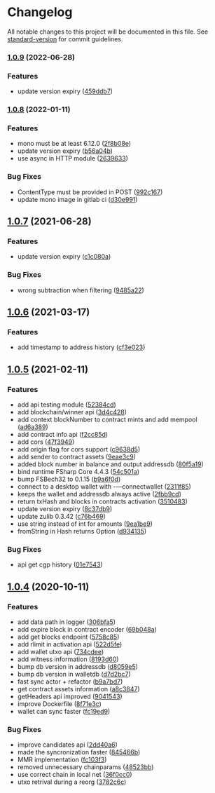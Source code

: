 # Changelog

All notable changes to this project will be documented in this file. See [standard-version](https://github.com/conventional-changelog/standard-version) for commit guidelines.

### [1.0.9](https://gitlab.com/zenprotocol/zenprotocol/compare/v1.0.8...v1.0.9) (2022-06-28)


### Features

* update version expiry ([459ddb7](https://gitlab.com/zenprotocol/zenprotocol/commit/459ddb72898eefc7965d1dbcea2d59ed1a824ba1))

### [1.0.8](https://gitlab.com/zenprotocol/zenprotocol/compare/v1.0.7...v1.0.8) (2022-01-11)


### Features

* mono must be at least 6.12.0 ([2f8b08e](https://gitlab.com/zenprotocol/zenprotocol/commit/2f8b08e20400086d1f8847c09c3f85a6155c4225))
* update version expiry ([b56a04b](https://gitlab.com/zenprotocol/zenprotocol/commit/b56a04bfe367e8f93566fe1035a0804a4b635a52))
* use async in HTTP module ([2639633](https://gitlab.com/zenprotocol/zenprotocol/commit/263963360d096d3026294a32304376ba3468a718))

### Bug Fixes

* ContentType must be provided in POST ([992c167](https://gitlab.com/zenprotocol/zenprotocol/commit/992c167d9c88718a7c6252fdd482b894a8dadfbb))
* update mono image in gitlab ci ([d30e991](https://gitlab.com/zenprotocol/zenprotocol/commit/d30e9915a88332736ff51d84ce4b0b2f7c03e8fe))

## [1.0.7](https://gitlab.com/zenprotocol/zenprotocol/compare/v1.0.6...v1.0.7) (2021-06-28)


### Features

* update version expiry ([c1c080a](https://gitlab.com/zenprotocol/zenprotocol/commit/c1c080a6eb9520c5b17858a0933d7242cfb1f7af))

### Bug Fixes

* wrong subtraction when filtering ([9485a22](https://gitlab.com/zenprotocol/zenprotocol/commit/9485a225564be5b4c19f49f4071c4b08adc463e3))


## [1.0.6](https://gitlab.com/zenprotocol/zenprotocol/compare/v1.0.5...v1.0.6) (2021-03-17)


### Features

* add timestamp to address history ([cf3e023](https://gitlab.com/zenprotocol/zenprotocol/commit/cf3e023a60b68402b84b72cfdc6b983f2ba2e7d4))

## [1.0.5](https://gitlab.com/zenprotocol/zenprotocol/compare/v1.0.3...v1.0.5) (2021-02-11)


### Features

* add api testing module ([52384cd](https://gitlab.com/zenprotocol/zenprotocol/commit/52384cd9a0b7ad0c3d2355c90b939dd7d672ff1b))
* add blockchain/winner api ([3d4c428](https://gitlab.com/zenprotocol/zenprotocol/commit/3d4c428545f4b16cfc0790a31dc7b643dcf2f60b))
* add context blockNumber to contract mints and add mempool ([ad6a389](https://gitlab.com/zenprotocol/zenprotocol/commit/ad6a3892072e9a099f7186e369e1f52180cf0f34))
* add contract info api ([f2cc85d](https://gitlab.com/zenprotocol/zenprotocol/commit/f2cc85d4ffc600760fdd878a8d699822d6a9a819))
* add cors ([47f3949](https://gitlab.com/zenprotocol/zenprotocol/commit/47f39499776abceac9b7613edb7c6e069818ddd4))
* add origin flag for cors support ([c9638d5](https://gitlab.com/zenprotocol/zenprotocol/commit/c9638d5fcf93050107deeea845178677351d110e))
* add sender to contract assets ([9eae3c9](https://gitlab.com/zenprotocol/zenprotocol/commit/9eae3c9bb8157d8b2568566a3dac26b5eda86213))
* added block number in balance and output addressdb ([80f5a19](https://gitlab.com/zenprotocol/zenprotocol/commit/80f5a196355f1b50ea880c237d41531b56c7d35c))
* bind runtime FSharp Core 4.4.3 ([54c501a](https://gitlab.com/zenprotocol/zenprotocol/commit/54c501aad086e7ac438bae6ad80b98ae33a56d76))
* bump FSBech32 to 0.1.15 ([b9a6f0d](https://gitlab.com/zenprotocol/zenprotocol/commit/b9a6f0d93004e0570d44ea5f9aac38ee16c04de2))
* connect to a desktop wallet with -—connectwallet ([2311f85](https://gitlab.com/zenprotocol/zenprotocol/commit/2311f858b7e80d89a9fd3613200e6c18549519b0))
* keeps the wallet and addressdb always active ([2fbb9cd](https://gitlab.com/zenprotocol/zenprotocol/commit/2fbb9cdc6f4eeaae294530d82bb5e6afaff18175))
* return txHash and blocks in contracts activation ([3510483](https://gitlab.com/zenprotocol/zenprotocol/commit/3510483926fd6f4a314f65146f4e1f0aedd25136))
* update version expiry ([8c37db9](https://gitlab.com/zenprotocol/zenprotocol/commit/8c37db93c8b19298e4f44331f8f1c63ce860df8f))
* update zulib 0.3.42 ([c76b469](https://gitlab.com/zenprotocol/zenprotocol/commit/c76b4698fbd5f53ecdc59ca00f7353ca4363b906))
* use string instead of int for amounts ([9ea1be9](https://gitlab.com/zenprotocol/zenprotocol/commit/9ea1be9679e030654cb114c34dd3a659da92b698))
* fromString in Hash returns Option ([d934135](https://gitlab.com/zenprotocol/zenprotocol/commit/d934135e433fedc83b4622b86a56b4e4ce618a06))

### Bug Fixes

* api get cgp history ([01e7543](https://gitlab.com/zenprotocol/zenprotocol/commit/01e7543803a91bc34a0d9e6236b67ef6ed52c4f1))


## [1.0.4](https://gitlab.com/zenprotocol/zenprotocol/compare/v1.0.3...v1.0.4) (2020-10-11)


### Features

* add data path in logger ([306bfa5](https://gitlab.com/zenprotocol/zenprotocol/commit/306bfa54878c7b609232e5510360c0f59b482ee2))
* add expire block in contract encoder ([69b048a](https://gitlab.com/zenprotocol/zenprotocol/commit/69b048aedafa27db2be6c0a0303471e7eab28ff4))
* add get blocks endpoint ([5758c85](https://gitlab.com/zenprotocol/zenprotocol/commit/5758c8569863b219e7fcf7a676bbabafffaeb523))
* add rlimit in activation api ([522d5fe](https://gitlab.com/zenprotocol/zenprotocol/commit/522d5fee3fd36a4767d645dde612db08545e8301))
* add wallet utxo api ([734cdee](https://gitlab.com/zenprotocol/zenprotocol/commit/734cdeef6c274ddd8ba204aa34be98bc59301e3c))
* add witness information ([8193d60](https://gitlab.com/zenprotocol/zenprotocol/commit/8193d60563c5b82a33b1cad4d8ed4835c2ec03ea))
* bump db version in addressdb ([d8059e5](https://gitlab.com/zenprotocol/zenprotocol/commit/d8059e506e05c69ea698ab641da44ad425c129d4))
* bump db version in walletdb ([d7d2bc7](https://gitlab.com/zenprotocol/zenprotocol/commit/d7d2bc792a3d7c48bbec64e35af5eebcfef424ac))
* fast sync actor + refactor ([b9a7bd7](https://gitlab.com/zenprotocol/zenprotocol/commit/b9a7bd71d5f8d7c6517c34e6a919a8e4c8dfe6b0))
* get contract assets information ([a8c3847](https://gitlab.com/zenprotocol/zenprotocol/commit/a8c3847f8b72ffbd6a18e8915881a0295d7e5d3c))
* getHeaders api improved ([9041543](https://gitlab.com/zenprotocol/zenprotocol/commit/90415435d74e2c3a44f5b12cac3ba97190a293ca))
* improve Dockerfile ([8f71e3c](https://gitlab.com/zenprotocol/zenprotocol/commit/8f71e3c0964fd42cb89c8a16d4d29157cb2ca163))
* wallet can sync faster ([fc19ed9](https://gitlab.com/zenprotocol/zenprotocol/commit/fc19ed905e5e22d0f9a30652bdce65efe529200d))


### Bug Fixes

* improve candidates api ([2dd40a6](https://gitlab.com/zenprotocol/zenprotocol/commit/2dd40a65ff7d46a2ef65797d1a8273a7456e7133))
* made the syncronization faster ([845466b](https://gitlab.com/zenprotocol/zenprotocol/commit/845466b5b25a6b9fd1f8deddac67721c321bc6c3))
* MMR implementation ([fc103f3](https://gitlab.com/zenprotocol/zenprotocol/commit/fc103f33dd9af58098765ae057029aef4580eefe))
* removed unnecessary chainparams ([48523bb](https://gitlab.com/zenprotocol/zenprotocol/commit/48523bbe3cb7d753f26a19150e6c6f0787a22a53))
* use correct chain in local net ([36f0cc0](https://gitlab.com/zenprotocol/zenprotocol/commit/36f0cc0695c1b661b32964c5f38510d1a3acf889))
* utxo retrival during a reorg ([3782c6c](https://gitlab.com/zenprotocol/zenprotocol/commit/3782c6c2bff8c588f76b9a63abeb670b410c9c27))
